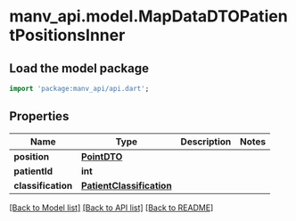 # manv_api.model.MapDataDTOPatientPositionsInner

## Load the model package
```dart
import 'package:manv_api/api.dart';
```

## Properties
Name | Type | Description | Notes
------------ | ------------- | ------------- | -------------
**position** | [**PointDTO**](PointDTO.md) |  | 
**patientId** | **int** |  | 
**classification** | [**PatientClassification**](PatientClassification.md) |  | 

[[Back to Model list]](../README.md#documentation-for-models) [[Back to API list]](../README.md#documentation-for-api-endpoints) [[Back to README]](../README.md)



